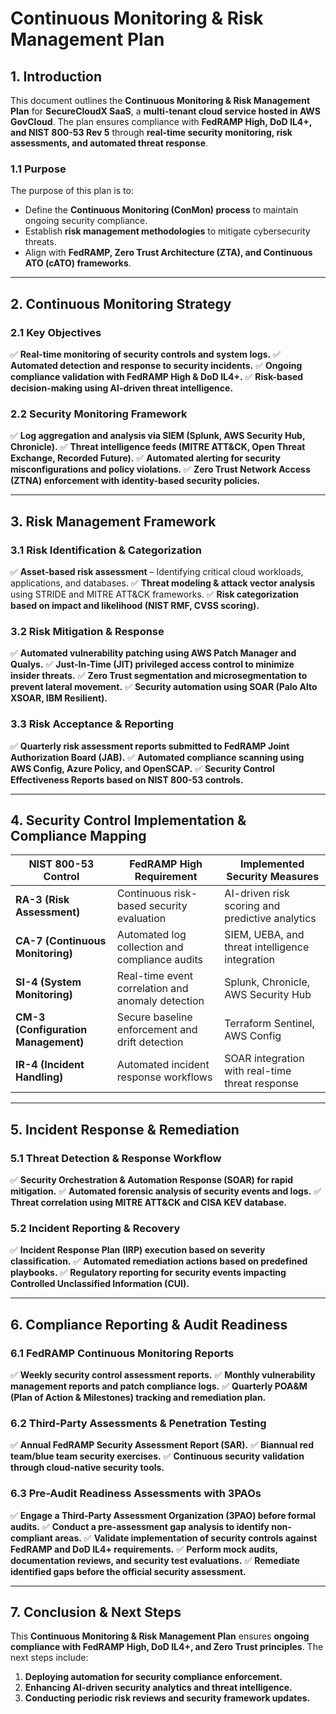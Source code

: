# **Continuous Monitoring & Risk Management Plan**

## **1. Introduction**
This document outlines the **Continuous Monitoring & Risk Management Plan** for **SecureCloudX SaaS**, a **multi-tenant cloud service hosted in AWS GovCloud**. The plan ensures compliance with **FedRAMP High, DoD IL4+, and NIST 800-53 Rev 5** through **real-time security monitoring, risk assessments, and automated threat response**.

### **1.1 Purpose**
The purpose of this plan is to:
- Define the **Continuous Monitoring (ConMon) process** to maintain ongoing security compliance.
- Establish **risk management methodologies** to mitigate cybersecurity threats.
- Align with **FedRAMP, Zero Trust Architecture (ZTA), and Continuous ATO (cATO) frameworks**.

---

## **2. Continuous Monitoring Strategy**
### **2.1 Key Objectives**
✅ **Real-time monitoring of security controls and system logs.**
✅ **Automated detection and response to security incidents.**
✅ **Ongoing compliance validation with FedRAMP High & DoD IL4+.**
✅ **Risk-based decision-making using AI-driven threat intelligence.**

### **2.2 Security Monitoring Framework**
✅ **Log aggregation and analysis via SIEM (Splunk, AWS Security Hub, Chronicle).**
✅ **Threat intelligence feeds (MITRE ATT&CK, Open Threat Exchange, Recorded Future).**
✅ **Automated alerting for security misconfigurations and policy violations.**
✅ **Zero Trust Network Access (ZTNA) enforcement with identity-based security policies.**

---

## **3. Risk Management Framework**
### **3.1 Risk Identification & Categorization**
✅ **Asset-based risk assessment** – Identifying critical cloud workloads, applications, and databases.
✅ **Threat modeling & attack vector analysis** using STRIDE and MITRE ATT&CK frameworks.
✅ **Risk categorization based on impact and likelihood (NIST RMF, CVSS scoring).**

### **3.2 Risk Mitigation & Response**
✅ **Automated vulnerability patching using AWS Patch Manager and Qualys.**
✅ **Just-In-Time (JIT) privileged access control to minimize insider threats.**
✅ **Zero Trust segmentation and microsegmentation to prevent lateral movement.**
✅ **Security automation using SOAR (Palo Alto XSOAR, IBM Resilient).**

### **3.3 Risk Acceptance & Reporting**
✅ **Quarterly risk assessment reports submitted to FedRAMP Joint Authorization Board (JAB).**
✅ **Automated compliance scanning using AWS Config, Azure Policy, and OpenSCAP.**
✅ **Security Control Effectiveness Reports based on NIST 800-53 controls.**

---

## **4. Security Control Implementation & Compliance Mapping**
| **NIST 800-53 Control** | **FedRAMP High Requirement** | **Implemented Security Measures** |
|----------------------|--------------------------|--------------------------------|
| **RA-3 (Risk Assessment)** | Continuous risk-based security evaluation | AI-driven risk scoring and predictive analytics |
| **CA-7 (Continuous Monitoring)** | Automated log collection and compliance audits | SIEM, UEBA, and threat intelligence integration |
| **SI-4 (System Monitoring)** | Real-time event correlation and anomaly detection | Splunk, Chronicle, AWS Security Hub |
| **CM-3 (Configuration Management)** | Secure baseline enforcement and drift detection | Terraform Sentinel, AWS Config |
| **IR-4 (Incident Handling)** | Automated incident response workflows | SOAR integration with real-time threat response |

---

## **5. Incident Response & Remediation**
### **5.1 Threat Detection & Response Workflow**
✅ **Security Orchestration & Automation Response (SOAR) for rapid mitigation.**
✅ **Automated forensic analysis of security events and logs.**
✅ **Threat correlation using MITRE ATT&CK and CISA KEV database.**

### **5.2 Incident Reporting & Recovery**
✅ **Incident Response Plan (IRP) execution based on severity classification.**
✅ **Automated remediation actions based on predefined playbooks.**
✅ **Regulatory reporting for security events impacting Controlled Unclassified Information (CUI).**

---

## **6. Compliance Reporting & Audit Readiness**
### **6.1 FedRAMP Continuous Monitoring Reports**
✅ **Weekly security control assessment reports.**
✅ **Monthly vulnerability management reports and patch compliance logs.**
✅ **Quarterly POA&M (Plan of Action & Milestones) tracking and remediation plan.**

### **6.2 Third-Party Assessments & Penetration Testing**
✅ **Annual FedRAMP Security Assessment Report (SAR).**
✅ **Biannual red team/blue team security exercises.**
✅ **Continuous security validation through cloud-native security tools.**

### **6.3 Pre-Audit Readiness Assessments with 3PAOs**
✅ **Engage a Third-Party Assessment Organization (3PAO) before formal audits.**
✅ **Conduct a pre-assessment gap analysis to identify non-compliant areas.**
✅ **Validate implementation of security controls against FedRAMP and DoD IL4+ requirements.**
✅ **Perform mock audits, documentation reviews, and security test evaluations.**
✅ **Remediate identified gaps before the official security assessment.**

---

## **7. Conclusion & Next Steps**
This **Continuous Monitoring & Risk Management Plan** ensures **ongoing compliance with FedRAMP High, DoD IL4+, and Zero Trust principles**. The next steps include:
1. **Deploying automation for security compliance enforcement.**
2. **Enhancing AI-driven security analytics and threat intelligence.**
3. **Conducting periodic risk reviews and security framework updates.**
